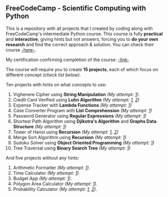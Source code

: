 ## FreeCodeCamp - Scientific Computing with Python
This is a repository with all projects that I created by coding along with FreeCodeCamp's intermediate Python course. This course is fully **practical** and **interactive**, giving hints but not answers, forcing you to **do your own research** and find the correct approach & solution. You can check their course [-here-](https://www.freecodecamp.org/learn/scientific-computing-with-python/).

My certification confirming completion of the course: [-link-](https://www.freecodecamp.org/certification/fccd97130e7-5c4d-425e-a576-408d8cfa3c64/scientific-computing-with-python-v7)

The course will require you to create **15 projects**, each of which focus on different concept *(check list below)*.

Ten projects with hints on what concepts to use:
1. Vighenere Cipher using **String Manipulation** *(My attempt: [1](https://github.com/rhythm2107/freecodecamp2/blob/main/password_generator.py))*.
2. Credit Card Verified using **Luhn Algorithm** *(My attempt: [1](https://github.com/rhythm2107/freecodecamp2/blob/main/luhn_algorithm_mine.py), [2](https://github.com/rhythm2107/freecodecamp2/blob/main/luhn_algorithm_fcc.py))*
3. Expense Tracker with **Lambda Functions** *(My attempt: [1](https://github.com/rhythm2107/freecodecamp2/blob/main/expense_tracker.py))*
4. Case Converter Program with **List Comprehension** *(My attempt: [1](https://github.com/rhythm2107/freecodecamp2/blob/main/case_converter.py))*
5. Password Generator using **Regular Expressions** *(My attempt: [1](https://github.com/rhythm2107/freecodecamp2/blob/main/password_generator.py))*
6. Shortest Path Algorithm using **Djikstra's Algorithm** and **Graphs Data Structure** *(My attempt: [1](https://github.com/rhythm2107/freecodecamp2/blob/main/algorithm_design.py))*
7. Tower of Hanoi using **Recursion** *(My attempt: [1](https://github.com/rhythm2107/freecodecamp2/blob/main/tower_of_hanoi_iterative.py), [2](https://github.com/rhythm2107/freecodecamp2/blob/main/tower_of_hanoi_recursive.py))*
8. Merge Sort Algorithm using **Recursion** *(My attempt: [1](https://github.com/rhythm2107/freecodecamp2/blob/main/merge_sort_algo.py))*
9. Sudoku Solver using **Object Oriented Programming** *(My attempt: [1](https://github.com/rhythm2107/freecodecamp2/blob/main/sudoku_solver.py))*
10. Tree Traversal using **Binary Search Tree** *(My attempt: [1](https://github.com/rhythm2107/freecodecamp2/blob/main/tree_traversal.py))*

And five projects without any hints:
1. Arithmetic Formatter *(My attempt: [1](https://github.com/rhythm2107/freecodecamp2/blob/main/arithmetics_formatter.py))*.
2. Time Calculator *(My attempt: [1](https://github.com/rhythm2107/freecodecamp2/blob/main/time_calculator.py))*.
3. Budget App *(My attempt: [1](https://github.com/rhythm2107/freecodecamp2/blob/main/budget_tracker.py))*.
4. Polygon Area Calculator *(My attempt: [1](https://github.com/rhythm2107/freecodecamp2/blob/main/shape_calculator.py))*.
5. Probability Calculator *(My attempt: [1](https://github.com/rhythm2107/freecodecamp2/blob/main/probability_calculator_dict.py), [2](https://github.com/rhythm2107/freecodecamp2/blob/main/probability_calculator_list.py))*.